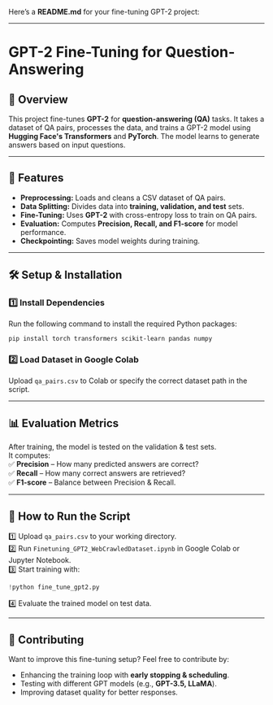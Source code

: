 Here’s a **README.md** for your fine-tuning GPT-2 project:  

---

# **GPT-2 Fine-Tuning for Question-Answering**  

## 📌 **Overview**  
This project fine-tunes **GPT-2** for **question-answering (QA)** tasks. It takes a dataset of QA pairs, processes the data, and trains a GPT-2 model using **Hugging Face's Transformers** and **PyTorch**. The model learns to generate answers based on input questions.  

---

## 🚀 **Features**  
- **Preprocessing:** Loads and cleans a CSV dataset of QA pairs.  
- **Data Splitting:** Divides data into **training, validation, and test** sets.  
- **Fine-Tuning:** Uses **GPT-2** with cross-entropy loss to train on QA pairs.  
- **Evaluation:** Computes **Precision, Recall, and F1-score** for model performance.  
- **Checkpointing:** Saves model weights during training.  

---

## 🛠️ **Setup & Installation**  
### **1️⃣ Install Dependencies**  
Run the following command to install the required Python packages:  
```bash
pip install torch transformers scikit-learn pandas numpy
```

### **2️⃣ Load Dataset in Google Colab**  
Upload `qa_pairs.csv` to Colab or specify the correct dataset path in the script.  

---


## 📊 **Evaluation Metrics**  
After training, the model is tested on the validation & test sets.  
It computes:  
✅ **Precision** – How many predicted answers are correct?  
✅ **Recall** – How many correct answers are retrieved?  
✅ **F1-score** – Balance between Precision & Recall.  

---

## 🎯 **How to Run the Script**  
1️⃣ Upload `qa_pairs.csv` to your working directory.  
2️⃣ Run `Finetuning_GPT2_WebCrawledDataset.ipynb` in Google Colab or Jupyter Notebook.  
3️⃣ Start training with:  
```python
!python fine_tune_gpt2.py
```
4️⃣ Evaluate the trained model on test data.  

---

## 🤝 **Contributing**  
Want to improve this fine-tuning setup? Feel free to contribute by:  
- Enhancing the training loop with **early stopping & scheduling**.  
- Testing with different GPT models (e.g., **GPT-3.5, LLaMA**).  
- Improving dataset quality for better responses.  

